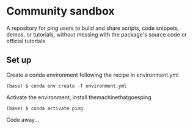 # Community sandbox
A repository for ping users to build and share scripts, code snippets, demos, or tutorials, without messing with the package's source code or official tutorials

## Set up
Create a conda environment following the recipe in environment.yml

```
(base) $ conda env create -f environment.yml
```

Activate the environment, install themachinethatgoesping

```
(base) $ conda activate ping
```

Code away...

